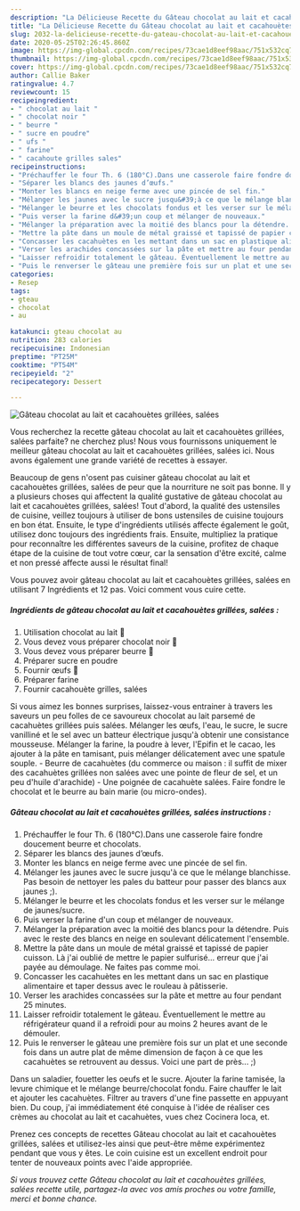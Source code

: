 ```yaml
---
description: "La Délicieuse Recette du Gâteau chocolat au lait et cacahouètes grillées, salées"
title: "La Délicieuse Recette du Gâteau chocolat au lait et cacahouètes grillées, salées"
slug: 2032-la-delicieuse-recette-du-gateau-chocolat-au-lait-et-cacahouetes-grillees-salees
date: 2020-05-25T02:26:45.860Z
image: https://img-global.cpcdn.com/recipes/73cae1d8eef98aac/751x532cq70/gateau-chocolat-au-lait-et-cacahouetes-grillees-salees-photo-principale-de-la-recette.jpg
thumbnail: https://img-global.cpcdn.com/recipes/73cae1d8eef98aac/751x532cq70/gateau-chocolat-au-lait-et-cacahouetes-grillees-salees-photo-principale-de-la-recette.jpg
cover: https://img-global.cpcdn.com/recipes/73cae1d8eef98aac/751x532cq70/gateau-chocolat-au-lait-et-cacahouetes-grillees-salees-photo-principale-de-la-recette.jpg
author: Callie Baker
ratingvalue: 4.7
reviewcount: 15
recipeingredient:
- " chocolat au lait "
- " chocolat noir "
- " beurre "
- " sucre en poudre"
- " ufs "
- " farine"
- " cacahoute grilles sales"
recipeinstructions:
- "Préchauffer le four Th. 6 (180°C).Dans une casserole faire fondre doucement beurre et chocolats."
- "Séparer les blancs des jaunes d’œufs."
- "Monter les blancs en neige ferme avec une pincée de sel fin."
- "Mélanger les jaunes avec le sucre jusqu&#39;à ce que le mélange blanchisse. Pas besoin de nettoyer les pales du batteur pour passer des blancs aux jaunes ;)."
- "Mélanger le beurre et les chocolats fondus et les verser sur le mélange de jaunes/sucre."
- "Puis verser la farine d&#39;un coup et mélanger de nouveaux."
- "Mélanger la préparation avec la moitié des blancs pour la détendre. Puis avec le reste des blancs en neige en soulevant délicatement l&#39;ensemble."
- "Mettre la pâte dans un moule de métal graissé et tapissé de papier cuisson. Là j&#39;ai oublié de mettre le papier sulfurisé... erreur que j&#39;ai payée au démoulage. Ne faites pas comme moi."
- "Concasser les cacahuètes en les mettant dans un sac en plastique alimentaire et taper dessus avec le rouleau à pâtisserie."
- "Verser les arachides concassées sur la pâte et mettre au four pendant 25 minutes."
- "Laisser refroidir totalement le gâteau. Éventuellement le mettre au réfrigérateur quand il a refroidi pour au moins 2 heures avant de le démouler."
- "Puis le renverser le gâteau une première fois sur un plat et une seconde fois dans un autre plat de même dimension de façon à ce que les cacahuètes se retrouvent au dessus. Voici une part de près... ;)"
categories:
- Resep
tags:
- gteau
- chocolat
- au

katakunci: gteau chocolat au 
nutrition: 283 calories
recipecuisine: Indonesian
preptime: "PT25M"
cooktime: "PT54M"
recipeyield: "2"
recipecategory: Dessert

---
```



![Gâteau chocolat au lait et cacahouètes grillées, salées](https://img-global.cpcdn.com/recipes/73cae1d8eef98aac/751x532cq70/gateau-chocolat-au-lait-et-cacahouetes-grillees-salees-photo-principale-de-la-recette.jpg)

Vous recherchez la recette gâteau chocolat au lait et cacahouètes grillées, salées parfaite? ne cherchez plus! Nous vous fournissons uniquement le meilleur gâteau chocolat au lait et cacahouètes grillées, salées ici. Nous avons également une grande variété de recettes à essayer.

Beaucoup de gens n'osent pas cuisiner gâteau chocolat au lait et cacahouètes grillées, salées de peur que la nourriture ne soit pas bonne. Il y a plusieurs choses qui affectent la qualité gustative de gâteau chocolat au lait et cacahouètes grillées, salées! Tout d'abord, la qualité des ustensiles de cuisine, veillez toujours à utiliser de bons ustensiles de cuisine toujours en bon état. Ensuite, le type d'ingrédients utilisés affecte également le goût, utilisez donc toujours des ingrédients frais. Ensuite, multipliez la pratique pour reconnaître les différentes saveurs de la cuisine, profitez de chaque étape de la cuisine de tout votre cœur, car la sensation d'être excité, calme et non pressé affecte aussi le résultat final!

<!--inarticleads1-->

Vous pouvez avoir gâteau chocolat au lait et cacahouètes grillées, salées en utilisant 7 Ingrédients et 12 pas. Voici comment vous cuire cette.

##### Ingrédients de gâteau chocolat au lait et cacahouètes grillées, salées :

1. Utilisation  chocolat au lait 🍫
1. Vous devez vous préparer  chocolat noir 🍫
1. Vous devez vous préparer  beurre 🧈
1. Préparer  sucre en poudre
1. Fournir  œufs 🥚
1. Préparer  farine
1. Fournir  cacahouète grilles, salées


Si vous aimez les bonnes surprises, laissez-vous entrainer à travers les saveurs un peu folles de ce savoureux chocolat au lait parsemé de cacahuètes grillées puis salées. Mélanger les œufs, l&#39;eau, le sucre, le sucre vanilliné et le sel avec un batteur électrique jusqu&#39;à obtenir une consistance mousseuse. Mélanger la farine, la poudre à lever, l&#39;Epifin et le cacao, les ajouter à la pâte en tamisant, puis mélanger délicatement avec une spatule souple. - Beurre de cacahuètes (du commerce ou maison : il suffit de mixer des cacahuètes grillées non salées avec une pointe de fleur de sel, et un peu d&#39;huile d&#39;arachide) - Une poignée de cacahuète salées. Faire fondre le chocolat et le beurre au bain marie (ou micro-ondes). 

<!--inarticleads2-->

##### Gâteau chocolat au lait et cacahouètes grillées, salées instructions :

1. Préchauffer le four Th. 6 (180°C).Dans une casserole faire fondre doucement beurre et chocolats.
1. Séparer les blancs des jaunes d’œufs.
1. Monter les blancs en neige ferme avec une pincée de sel fin.
1. Mélanger les jaunes avec le sucre jusqu&#39;à ce que le mélange blanchisse. Pas besoin de nettoyer les pales du batteur pour passer des blancs aux jaunes ;).
1. Mélanger le beurre et les chocolats fondus et les verser sur le mélange de jaunes/sucre.
1. Puis verser la farine d&#39;un coup et mélanger de nouveaux.
1. Mélanger la préparation avec la moitié des blancs pour la détendre. Puis avec le reste des blancs en neige en soulevant délicatement l&#39;ensemble.
1. Mettre la pâte dans un moule de métal graissé et tapissé de papier cuisson. Là j&#39;ai oublié de mettre le papier sulfurisé... erreur que j&#39;ai payée au démoulage. Ne faites pas comme moi.
1. Concasser les cacahuètes en les mettant dans un sac en plastique alimentaire et taper dessus avec le rouleau à pâtisserie.
1. Verser les arachides concassées sur la pâte et mettre au four pendant 25 minutes.
1. Laisser refroidir totalement le gâteau. Éventuellement le mettre au réfrigérateur quand il a refroidi pour au moins 2 heures avant de le démouler.
1. Puis le renverser le gâteau une première fois sur un plat et une seconde fois dans un autre plat de même dimension de façon à ce que les cacahuètes se retrouvent au dessus. Voici une part de près... ;)


Dans un saladier, fouetter les oeufs et le sucre. Ajouter la farine tamisée, la levure chimique et le mélange beurre/chocolat fondu. Faire chauffer le lait et ajouter les cacahuètes. Filtrer au travers d&#39;une fine passette en appuyant bien. Du coup, j&#39;ai immédiatement été conquise à l&#39;idée de réaliser ces crèmes au chocolat au lait et cacahuètes, vues chez Cocinera loca, et. 

<!--inarticleads1-->

<p>
Prenez ces concepts de recettes Gâteau chocolat au lait et cacahouètes grillées, salées et utilisez-les ainsi que peut-être même expérimentez pendant que vous y êtes. Le coin cuisine est un excellent endroit pour tenter de nouveaux points avec l'aide appropriée.
</p>

<p>
<i>Si vous trouvez cette Gâteau chocolat au lait et cacahouètes grillées, salées recette utile, partagez-la avec vos amis proches ou votre famille, merci et bonne chance.</i>
</p>
